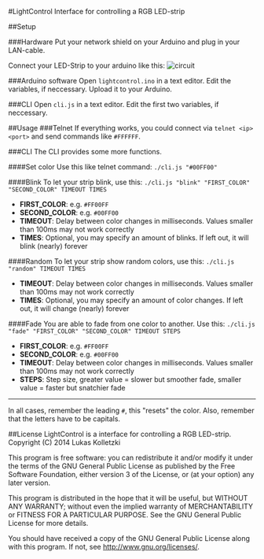 #LightControl
Interface for controlling a RGB LED-strip

##Setup

###Hardware
Put your network shield on your Arduino and plug in your LAN-cable.

Connect your LED-Strip to your arduino like this:
![circuit](http://arduino4projects.com/wp-content/uploads/2013/04/RGB-LED-Strip-Circuit.jpg)

###Arduino software
Open `lightcontrol.ino` in a text editor.
Edit the variables, if neccessary.
Upload it to your Arduino.

###CLI
Open `cli.js` in a text editor.
Edit the first two variables, if neccessary.

##Usage
###Telnet
If everything works, you could connect via `telnet <ip> <port>` and send commands like `#FFFFFF`.

###CLI
The CLI provides some more functions.

####Set color
Use this like telnet command: `./cli.js "#00FF00"`

####Blink
To let your strip blink, use this: `./cli.js "blink" "FIRST_COLOR" "SECOND_COLOR" TIMEOUT TIMES`

- __FIRST_COLOR__: e.g. `#FF00FF`
- __SECOND_COLOR__: e.g. `#00FF00`
- __TIMEOUT__: Delay between color changes in milliseconds. Values smaller than 100ms may not work correctly
- __TIMES__: Optional, you may specify an amount of blinks. If left out, it will blink (nearly) forever

####Random
To let your strip show random colors, use this: `./cli.js "random" TIMEOUT TIMES`

- __TIMEOUT__: Delay between color changes in milliseconds. Values smaller than 100ms may not work correctly
- __TIMES__: Optional, you may specify an amount of color changes. If left out, it will change (nearly) forever

####Fade
You are able to fade from one color to another. Use this: `./cli.js "fade" "FIRST_COLOR" "SECOND_COLOR" TIMEOUT STEPS`

- __FIRST_COLOR__: e.g. `#FF00FF`
- __SECOND_COLOR__: e.g. `#00FF00`
- __TIMEOUT__: Delay between color changes in milliseconds. Values smaller than 100ms may not work correctly
- __STEPS__: Step size, greater value = slower but smoother fade, smaller value = faster but snatchier fade

---

In all cases, remember the leading `#`, this "resets" the color. Also, remember that the letters have to be capitals.

##License
LightControl is a interface for controlling a RGB LED-strip. Copyright (C) 2014 Lukas Kolletzki

This program is free software: you can redistribute it and/or modify it under the terms of the GNU General Public License as published by the Free Software Foundation, either version 3 of the License, or (at your option) any later 
version.

This program is distributed in the hope that it will be useful, but WITHOUT ANY WARRANTY; without even the implied warranty of MERCHANTABILITY or FITNESS FOR A PARTICULAR PURPOSE. See the GNU General Public License for more 
details.

You should have received a copy of the GNU General Public License along with this program. If not, see http://www.gnu.org/licenses/.
